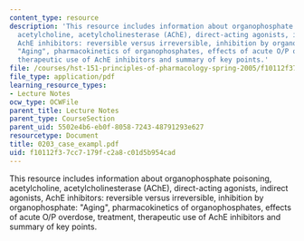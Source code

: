 ```yaml
---
content_type: resource
description: 'This resource includes information about organophosphate poisoning,
  acetylcholine, acetylcholinesterase (AChE), direct-acting agonists, indirect agonists,
  AchE inhibitors: reversible versus irreversible, inhibition by organophosphate:
  "Aging", pharmacokinetics of organophosphates, effects of acute O/P overdose, treatment,
  therapeutic use of AchE inhibitors and summary of key points.'
file: /courses/hst-151-principles-of-pharmacology-spring-2005/f10112f37cc7179fc2a8c01d5b954cad_0203_case_exampl.pdf
file_type: application/pdf
learning_resource_types:
- Lecture Notes
ocw_type: OCWFile
parent_title: Lecture Notes
parent_type: CourseSection
parent_uid: 5502e4b6-eb0f-8058-7243-48791293e627
resourcetype: Document
title: 0203_case_exampl.pdf
uid: f10112f3-7cc7-179f-c2a8-c01d5b954cad
---
```

This resource includes information about organophosphate poisoning, acetylcholine, acetylcholinesterase (AChE), direct-acting agonists, indirect agonists, AchE inhibitors: reversible versus irreversible, inhibition by organophosphate: "Aging", pharmacokinetics of organophosphates, effects of acute O/P overdose, treatment, therapeutic use of AchE inhibitors and summary of key points.

